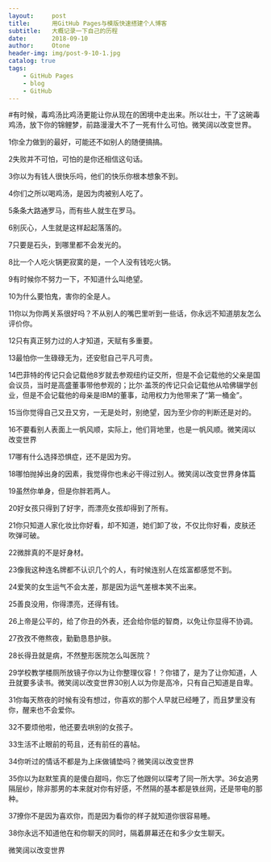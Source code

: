 ```yaml
---
layout:     post
title:      用GitHub Pages与模版快速搭建个人博客
subtitle:   大概记录一下自己的历程
date:       2018-09-10
author:     Otone
header-img: img/post-9-10-1.jpg
catalog: true
tags:
    - GitHub Pages
    - blog
    - GitHub
---
```


#有时候，毒鸡汤比鸡汤更能让你从现在的困境中走出来。所以壮士，干了这碗毒鸡汤，放下你的锦鲤梦，前路漫漫大不了一死有什么可怕。微笑阔以改变世界。

1你全力做到的最好，可能还不如别人的随便搞搞。

2失败并不可怕，可怕的是你还相信这句话。

3你以为有钱人很快乐吗，他们的快乐你根本想象不到。

4你们之所以喝鸡汤，是因为肉被别人吃了。

5条条大路通罗马，而有些人就生在罗马。

6别灰心，人生就是这样起起落落的。

7只要是石头，到哪里都不会发光的。

8比一个人吃火锅更寂寞的是，一个人没有钱吃火锅。

9有时候你不努力一下，不知道什么叫绝望。

10为什么要怕鬼，害你的全是人。

11你以为你两关系很好吗？不从别人的嘴巴里听到一些话，你永远不知道朋友怎么评价你。

12只有真正努力过的人才知道，天赋有多重要。

13最怕你一生碌碌无为，还安慰自己平凡可贵。

14巴菲特的传记只会记载他8岁就去参观纽约证交所，但是不会记载他的父亲是国会议员，当时是高盛董事带他参观的；比尔·盖茨的传记只会记载他从哈佛辍学创业，但是不会记载他的母亲是IBM的董事，动用权力为他带来了“第一桶金”。

15当你觉得自己又丑又穷，一无是处时，别绝望，因为至少你的判断还是对的。

16不要看别人表面上一帆风顺，实际上，他们背地里，也是一帆风顺。微笑阔以改变世界

17哪有什么选择恐惧症，还不是因为穷。

18哪怕抛掉出身的因素，我觉得你也未必干得过别人。微笑阔以改变世界身体篇

19虽然你单身，但是你胖若两人。

20好女孩只得到了好字，而漂亮女孩却得到了所有。

21你只知道人家化妆比你好看，却不知道，她们卸了妆，不仅比你好看，皮肤还吹弹可破。

22微胖真的不是好身材。

23像我这种连名牌都不认识几个的人，有时候连别人在炫富都感觉不到。

24爱笑的女生运气不会太差，那是因为运气差根本笑不出来。

25善良没用，你得漂亮，还得有钱。

26上帝是公平的，给了你丑的外表，还会给你低的智商，以免让你显得不协调。

27孜孜不倦熬夜，勤勤恳恳护肤。

28长得丑就是病，不然整形医院怎么叫医院？

29学校教学楼厕所放镜子你以为让你整理仪容！？你错了，是为了让你知道，人丑就要多读书。微笑阔以改变世界30别人以为你是高冷，只有自己知道是自卑。

31你每天熬夜的时候有没有想过，你喜欢的那个人早就已经睡了，而且梦里没有你，醒来也不会爱你。

32不要烦他啦，他还要去哄别的女孩子。

33生活不止眼前的苟且，还有前任的喜帖。

34你听过的情话不都是为上床做铺垫吗？微笑阔以改变世界

35你以为赵默笙真的是傻白甜吗，你忘了他跟何以琛考了同一所大学。36女追男隔层纱，除非那男的本来就对你有好感，不然隔的基本都是铁丝网，还是带电的那种。

37撩你不是因为喜欢你，而是因为看你的样子就知道你很容易睡。

38你永远不知道他在和你聊天的同时，隔着屏幕还在和多少女生聊天。


微笑阔以改变世界




